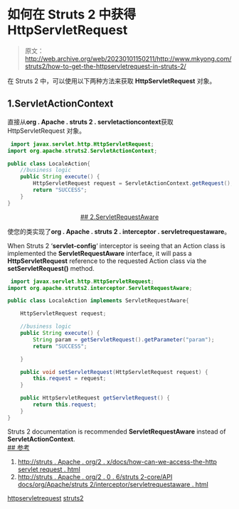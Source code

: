 # 如何在 Struts 2 中获得 HttpServletRequest

> 原文：<http://web.archive.org/web/20230101150211/http://www.mkyong.com/struts2/how-to-get-the-httpservletrequest-in-struts-2/>

在 Struts 2 中，可以使用以下两种方法来获取 **HttpServletRequest** 对象。

## 1.ServletActionContext

直接从**org . Apache . struts 2 . servletactioncontext**获取 HttpServletRequest 对象。

```java
 import javax.servlet.http.HttpServletRequest;
import org.apache.struts2.ServletActionContext;

public class LocaleAction{
	//business logic
	public String execute() {
		HttpServletRequest request = ServletActionContext.getRequest();
		return "SUCCESS";
	}
} 
```

 <ins class="adsbygoogle" style="display:block; text-align:center;" data-ad-format="fluid" data-ad-layout="in-article" data-ad-client="ca-pub-2836379775501347" data-ad-slot="6894224149">## 2.ServletRequestAware

使您的类实现了**org . Apache . struts 2 . interceptor . servletrequestaware**。

When Struts 2 ‘**servlet-config**‘ interceptor is seeing that an Action class is implemented the **ServletRequestAware** interface, it will pass a **HttpServletRequest** reference to the requested Action class via the **setServletRequest()** method.

```java
 import javax.servlet.http.HttpServletRequest;
import org.apache.struts2.interceptor.ServletRequestAware;

public class LocaleAction implements ServletRequestAware{

	HttpServletRequest request;

	//business logic
	public String execute() {
		String param = getServletRequest().getParameter("param");
		return "SUCCESS";

	}

	public void setServletRequest(HttpServletRequest request) {
		this.request = request;
	}

	public HttpServletRequest getServletRequest() {
		return this.request;
	}
} 
```

Struts 2 documentation is recommended **ServletRequestAware** instead of **ServletActionContext**. <ins class="adsbygoogle" style="display:block" data-ad-client="ca-pub-2836379775501347" data-ad-slot="8821506761" data-ad-format="auto" data-ad-region="mkyongregion">## 参考

1.  [http://struts . Apache . org/2 . x/docs/how-can-we-access-the-http servlet request . html](http://web.archive.org/web/20190304031154/http://struts.apache.org/2.x/docs/how-can-we-access-the-httpservletrequest.html)
2.  [http://struts . Apache . org/2 . 0 . 6/struts 2-core/API docs/org/Apache/struts 2/interceptor/servletrequestaware . html](http://web.archive.org/web/20190304031154/http://struts.apache.org/2.0.6/struts2-core/apidocs/org/apache/struts2/interceptor/ServletRequestAware.html)

[httpservletrequest](http://web.archive.org/web/20190304031154/http://www.mkyong.com/tag/httpservletrequest/) [struts2](http://web.archive.org/web/20190304031154/http://www.mkyong.com/tag/struts2/)







